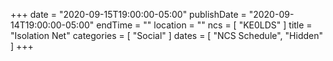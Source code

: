 +++
date = "2020-09-15T19:00:00-05:00"
publishDate = "2020-09-14T19:00:00-05:00"
endTime = ""
location = ""
ncs = [ "KE0LDS" ]
title = "Isolation Net"
categories = [ "Social" ]
dates = [ "NCS Schedule", "Hidden" ]
+++
